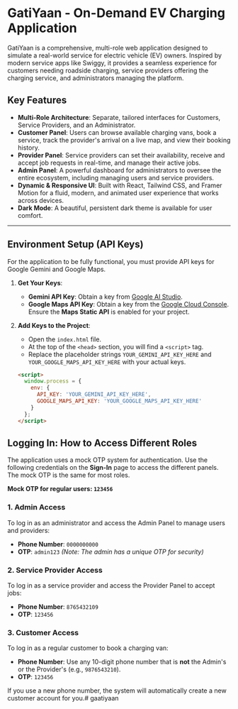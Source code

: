 # GatiYaan - On-Demand EV Charging Application

GatiYaan is a comprehensive, multi-role web application designed to simulate a real-world service for electric vehicle (EV) owners. Inspired by modern service apps like Swiggy, it provides a seamless experience for customers needing roadside charging, service providers offering the charging service, and administrators managing the platform.

## Key Features

- **Multi-Role Architecture**: Separate, tailored interfaces for Customers, Service Providers, and an Administrator.
- **Customer Panel**: Users can browse available charging vans, book a service, track the provider's arrival on a live map, and view their booking history.
- **Provider Panel**: Service providers can set their availability, receive and accept job requests in real-time, and manage their active jobs.
- **Admin Panel**: A powerful dashboard for administrators to oversee the entire ecosystem, including managing users and service providers.
- **Dynamic & Responsive UI**: Built with React, Tailwind CSS, and Framer Motion for a fluid, modern, and animated user experience that works across devices.
- **Dark Mode**: A beautiful, persistent dark theme is available for user comfort.

---

## Environment Setup (API Keys)

For the application to be fully functional, you must provide API keys for Google Gemini and Google Maps.

1.  **Get Your Keys**:
    *   **Gemini API Key**: Obtain a key from [Google AI Studio](https://aistudio.google.com/app/apikey).
    *   **Google Maps API Key**: Obtain a key from the [Google Cloud Console](https://console.cloud.google.com/google/maps-apis/overview). Ensure the **Maps Static API** is enabled for your project.

2.  **Add Keys to the Project**:
    *   Open the `index.html` file.
    *   At the top of the `<head>` section, you will find a `<script>` tag.
    *   Replace the placeholder strings `YOUR_GEMINI_API_KEY_HERE` and `YOUR_GOOGLE_MAPS_API_KEY_HERE` with your actual keys.

    ```html
    <script>
      window.process = {
        env: {
          API_KEY: 'YOUR_GEMINI_API_KEY_HERE',
          GOOGLE_MAPS_API_KEY: 'YOUR_GOOGLE_MAPS_API_KEY_HERE'
        }
      };
    </script>
    ```

## Logging In: How to Access Different Roles

The application uses a mock OTP system for authentication. Use the following credentials on the **Sign-In** page to access the different panels. The mock OTP is the same for most roles.

**Mock OTP for regular users: `123456`**

### 1. Admin Access

To log in as an administrator and access the Admin Panel to manage users and providers:

-   **Phone Number**: `0000000000`
-   **OTP**: `admin123` *(Note: The admin has a unique OTP for security)*

### 2. Service Provider Access

To log in as a service provider and access the Provider Panel to accept jobs:

-   **Phone Number**: `8765432109`
-   **OTP**: `123456`

### 3. Customer Access

To log in as a regular customer to book a charging van:

-   **Phone Number**: Use any 10-digit phone number that is **not** the Admin's or the Provider's (e.g., `9876543210`).
-   **OTP**: `123456`

If you use a new phone number, the system will automatically create a new customer account for you.#   g a a t i y a a n  
 